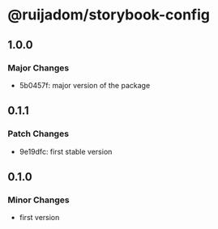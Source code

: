 # @ruijadom/storybook-config

## 1.0.0

### Major Changes

- 5b0457f: major version of the package

## 0.1.1

### Patch Changes

- 9e19dfc: first stable version

## 0.1.0

### Minor Changes

- first version
